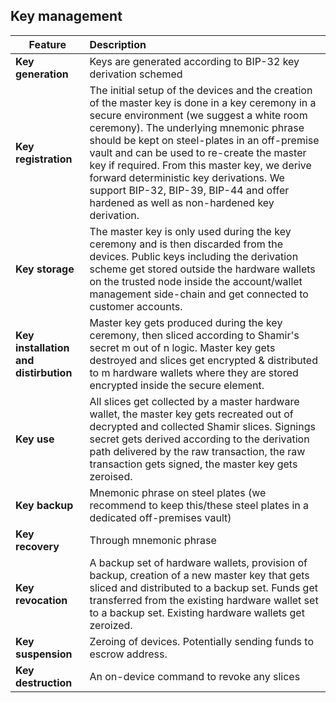 ## Key management


| Feature        | Description |
| ------------- |:-------------|
| **Key generation** |  Keys are generated according to BIP-32 key derivation schemed |
| **Key registration** | The initial setup of the devices and the creation of the master key is done in a key ceremony in a secure environment (we suggest a white room ceremony). The underlying mnemonic phrase should be kept on steel-plates in an off-premise vault and can be used to re-create the master key if required. From this master key, we derive forward deterministic key derivations. We support BIP-32, BIP-39, BIP-44 and offer hardened as well as non-hardened key derivation.      |
| **Key storage** | The master key is only used during the key ceremony and is then discarded from the devices. Public keys including the derivation scheme get stored outside the hardware wallets on the trusted node inside the account/wallet management side-chain and get connected to customer accounts.|
| **Key installation and distirbution** | Master key gets produced during the key ceremony, then sliced according to Shamir's secret m out of n logic. Master key gets destroyed and slices get encrypted & distributed to m hardware wallets where they are stored encrypted inside the secure element.|
| **Key use** | All slices get collected by a master hardware wallet, the master key gets recreated out of decrypted and collected Shamir slices. Signings secret gets derived according to the derivation path delivered by the raw transaction, the raw transaction gets signed, the master key gets zeroised.|
| **Key backup** | Mnemonic phrase on steel plates (we recommend to keep this/these steel plates in a dedicated off-premises vault) |
| **Key recovery** | Through mnemonic phrase |
| **Key revocation** | A backup set of hardware wallets, provision of backup, creation of a new master key that gets sliced and distributed to a backup set. Funds get transferred from the existing hardware wallet set to a backup set. Existing hardware wallets get zeroized.|
| **Key suspension** | Zeroing of devices. Potentially sending funds to escrow address.|
| **Key destruction** | An on-device command to revoke any slices|
